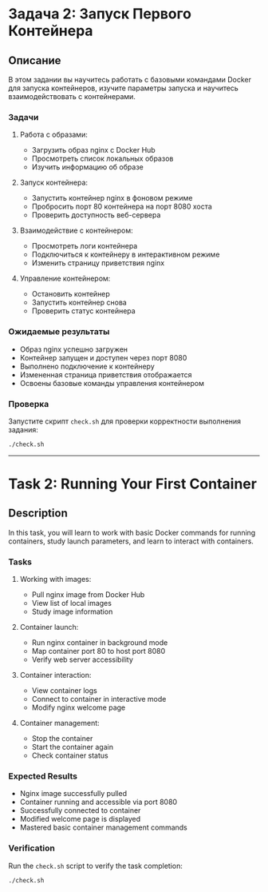 # Задача 2: Запуск Первого Контейнера

## Описание
В этом задании вы научитесь работать с базовыми командами Docker для запуска контейнеров, изучите параметры запуска и научитесь взаимодействовать с контейнерами.

### Задачи
1. Работа с образами:
   - Загрузить образ nginx с Docker Hub
   - Просмотреть список локальных образов
   - Изучить информацию об образе

2. Запуск контейнера:
   - Запустить контейнер nginx в фоновом режиме
   - Пробросить порт 80 контейнера на порт 8080 хоста
   - Проверить доступность веб-сервера

3. Взаимодействие с контейнером:
   - Просмотреть логи контейнера
   - Подключиться к контейнеру в интерактивном режиме
   - Изменить страницу приветствия nginx

4. Управление контейнером:
   - Остановить контейнер
   - Запустить контейнер снова
   - Проверить статус контейнера

### Ожидаемые результаты
- Образ nginx успешно загружен
- Контейнер запущен и доступен через порт 8080
- Выполнено подключение к контейнеру
- Измененная страница приветствия отображается
- Освоены базовые команды управления контейнером

### Проверка
Запустите скрипт `check.sh` для проверки корректности выполнения задания:
```bash
./check.sh
```

---

# Task 2: Running Your First Container

## Description
In this task, you will learn to work with basic Docker commands for running containers, study launch parameters, and learn to interact with containers.

### Tasks
1. Working with images:
   - Pull nginx image from Docker Hub
   - View list of local images
   - Study image information

2. Container launch:
   - Run nginx container in background mode
   - Map container port 80 to host port 8080
   - Verify web server accessibility

3. Container interaction:
   - View container logs
   - Connect to container in interactive mode
   - Modify nginx welcome page

4. Container management:
   - Stop the container
   - Start the container again
   - Check container status

### Expected Results
- Nginx image successfully pulled
- Container running and accessible via port 8080
- Successfully connected to container
- Modified welcome page is displayed
- Mastered basic container management commands

### Verification
Run the `check.sh` script to verify the task completion:
```bash
./check.sh
``` 